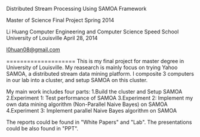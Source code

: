 Distributed Stream Processing Using SAMOA Framework

Master of Science
Final Project
Spring 2014

Li Huang
Computer Engineering and Computer Science
Speed School
University of Louisville
April 28, 2014

l0huan08@gmail.com

====================
This is my final project for master degree in University of Louisville. My reasearch is mainly focus on trying Yahoo SAMOA, a distributed stream data mining platform. I composite 3 computers in our lab into a cluster, and setup SAMOA on this cluster.

My main work includes four parts:
1.Build the cluster and Setup SAMOA
2.Experiment 1: Test performance of SAMOA
3.Experiment 2: Implement my own data mining algorithm (Non-Parallel Naive Bayes) on SAMOA
4.Experiment 3: Implement parallel Naive Bayes algorithm on SAMOA

The reports could be found in "White Papers" and "Lab". The presentations could be also found in "PPT".

